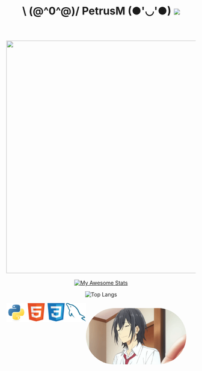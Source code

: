 #                                  <p  align="center"> <span></span>\ (@^0^@)/ PetrusM (●'◡'●)  ![](https://komarev.com/ghpvc/?username=PetrusMr-github-ZBellzz&color=blueviolet) <br><span></span><br> </p>



<img src="https://unimelbfilmsoc.org/wp-content/uploads/2023/04/suzumes-animation.webp?w=911" width='1280' height='620' alt="">
                                                                                                                  
<div align="center">
  
  
  
  <a/> [![My Awesome Stats](https://awesome-github-stats.azurewebsites.net/user-stats/PetrusMr?cardType=github&theme=omni&preferLogin=false)](https://git.io/awesome-stats-card)

       
  </a>


![Top Langs](https://github-readme-stats.vercel.app/api/top-langs/?username=PetrusMr&theme=dark&bg_color=2f1539&text_color=f30cde&title_color=f30cde&icon_color=000000&fg_color=000000)
    
   
</div>
  

    
  <a href="app.lofi.co">
    <a href="app.lofi.co">    
           </a>
      <div style="display: flex;" align="center"><br>

  <img align="center" alt="" height="50" width="53" src="https://github.com/devicons/devicon/blob/master/icons/python/python-original.svg">
   <img align="center" alt="" height="50" width="53" src="https://raw.githubusercontent.com/devicons/devicon/master/icons/html5/html5-original.svg">
   <img align="center" alt="" height="50" width="53" src="https://raw.githubusercontent.com/devicons/devicon/master/icons/css3/css3-original.svg">
   <img align="center" alt="" height="50" width="53" src="https://github.com/devicons/devicon/blob/master/icons/mysql/mysql-original.svg">

   
   <a ></a>
   <img align="center" alt="Bell-photo" height="150" style= "border-radius:80px;" src="para readme/miyamura.gif">

  
    

  

</div>       
    </center>

 

  

  <center>


 
 </center>

